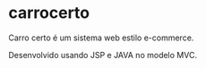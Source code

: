 # carrocerto
Carro certo é um sistema web estilo e-commerce. 

Desenvolvido usando JSP e JAVA no modelo MVC.
